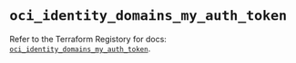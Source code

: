 # `oci_identity_domains_my_auth_token`

Refer to the Terraform Registory for docs: [`oci_identity_domains_my_auth_token`](https://registry.terraform.io/providers/oracle/oci/6.18.0/docs/resources/identity_domains_my_auth_token).
